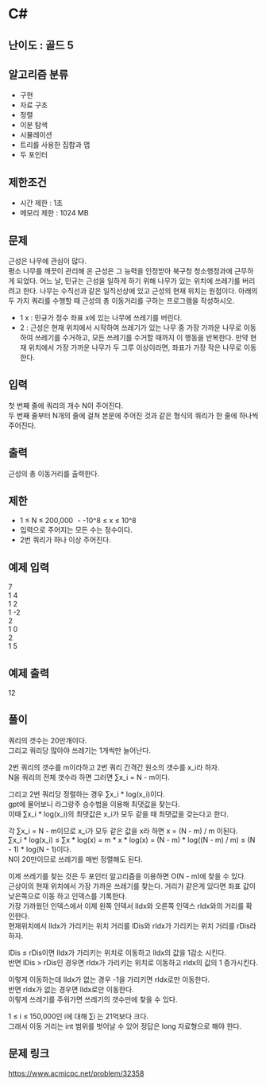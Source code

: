 # C#

## 난이도 : 골드 5

## 알고리즘 분류
  - 구현
  - 자료 구조
  - 정렬
  - 이분 탐색
  - 시뮬레이션
  - 트리를 사용한 집합과 맵
  - 두 포인터

## 제한조건
  - 시간 제한 : 1초
  - 메모리 제한 : 1024 MB

## 문제
근성은 나무에 관심이 많다.<br/>
평소 나무를 깨끗이 관리해 온 근성은 그 능력을 인정받아 북구청 청소행정과에 근무하게 되었다. 어느 날, 민규는 근성을 일하게 하기 위해 나무가 있는 위치에 쓰레기를 버리려고 한다. 나무는 수직선과 같은 일직선상에 있고 근성의 현재 위치는 원점이다. 아래의 두 가지 쿼리를 수행할 때 근성의 총 이동거리를 구하는 프로그램을 작성하시오.<br/>

  - 1 x : 민규가 정수 좌표 x에 있는 나무에 쓰레기를 버린다.
  - 2 : 근성은 현재 위치에서 시작하여 쓰레기가 있는 나무 중 가장 가까운 나무로 이동하여 쓰레기를 수거하고, 모든 쓰레기를 수거할 때까지 이 행동을 반복한다. 만약 현재 위치에서 가장 가까운 나무가 두 그루 이상이라면, 좌표가 가장 작은 나무로 이동한다.<br/>


## 입력
첫 번째 줄에 쿼리의 개수 N이 주어진다.<br/>
두 번째 줄부터 N개의 줄에 걸쳐 본문에 주어진 것과 같은 형식의 쿼리가 한 줄에 하나씩 주어진다.<br/>


## 출력
근성의 총 이동거리를 출력한다.<br/>


## 제한
  - 1 ≤ N ≤ 200,000
  - -10^8 ≤ x ≤ 10^8
  - 입력으로 주어지는 모든 수는 정수이다.
  - 2번 쿼리가 하나 이상 주어진다.


## 예제 입력
7<br/>
1 4<br/>
1 2<br/>
1 -2<br/>
2<br/>
1 0<br/>
2<br/>
1 5<br/>


## 예제 출력
12<br/>


## 풀이
쿼리의 갯수는 20만개이다.<br/>
그리고 쿼리당 많아야 쓰레기는 1개씩만 늘어난다.<br/>


2번 쿼리의 갯수를 m이라하고 2번 쿼리 간격간 원소의 갯수를 x_i라 하자.<br/>
N을 쿼리의 전체 갯수라 하면 그러면 ∑x_i = N - m이다.<br/>


그리고 2번 쿼리당 정렬하는 경우 ∑x_i * log(x_i)이다.<br/>
gpt에 물어보니 라그랑주 승수법을 이용해 최댓값을 찾는다.<br/>
이때 ∑x_i * log(x_i)의 최댓값은 x_i가 모두 같을 때 최댓값을 갖는다고 한다.<br/>


각 ∑x_i = N - m이므로 x_i가 모두 같은 값을 x라 하면 x = (N - m) / m 이된다.<br/>
∑x_i * log(x_i) ≤ ∑x * log(x) = m * x * log(x) = (N - m) * log((N - m) / m) ≤ (N - 1) * log(N - 1)이다.<br/>
N이 20만이므로 쓰레기를 매번 정렬해도 된다.<br/>


이제 쓰레기를 찾는 것은 두 포인터 알고리즘을 이용하면 O(N - m)에 찾을 수 있다.<br/>
근상이의 현재 위치에서 가장 가까운 쓰레기를 찾는다. 거리가 같은게 있다면 좌표 값이 낮은쪽으로 이동 하고 인덱스를 기록한다.<br/>
가장 가까웠던 인덱스에서 이제 왼쪽 인덱서 lIdx와 오른쪽 인덱스 rIdx와의 거리를 확인한다.<br/>
현재위치에서 lIdx가 가리키는 위치 거리를 lDis와 rIdx가 가리키는 위치 거리를 rDis라 하자.<br/>


lDis ≤ rDis이면 lIdx가 가리키는 위치로 이동하고 lIdx의 값을 1감소 시킨다.<br/>
반면 lDis > rDis인 경우면 rIdx가 가리키는 위치로 이동하고 rIdx의 값의 1 증가시킨다.<br/>


이렇게 이동하는데 lIdx가 없는 경우 -1을 가리키면 rIdx로만 이동한다.<br/>
반면 rIdx가 없는 경우면 lIdx로만 이동한다.<br/>
이렇게 쓰레기를 주워가면 쓰레기의 갯수만에 찾을 수 있다.<br/>


1 ≤ i ≤ 150,000인 i에 대해 ∑i 는 21억보다 크다.<br/>
그래서 이동 거리는 int 범위를 벗어날 수 있어 정답은 long 자료형으로 해야 한다.<br/>


## 문제 링크
https://www.acmicpc.net/problem/32358